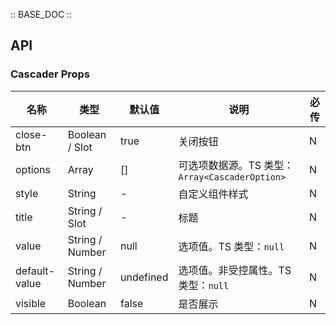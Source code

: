 :: BASE_DOC ::

## API
### Cascader Props

名称 | 类型 | 默认值 | 说明 | 必传
-- | -- | -- | -- | --
close-btn | Boolean / Slot | true | 关闭按钮 | N
options | Array | [] | 可选项数据源。TS 类型：`Array<CascaderOption>` | N
style | String | - | 自定义组件样式 | N
title | String / Slot | - | 标题 | N
value | String / Number | null | 选项值。TS 类型：`null` | N
default-value | String / Number | undefined | 选项值。非受控属性。TS 类型：`null` | N
visible | Boolean | false | 是否展示 | N

